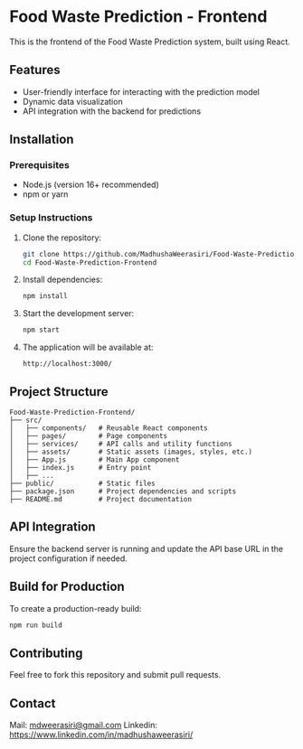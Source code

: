 # Food Waste Prediction - Frontend

This is the frontend of the Food Waste Prediction system, built using React.

## Features
- User-friendly interface for interacting with the prediction model
- Dynamic data visualization
- API integration with the backend for predictions

## Installation

### Prerequisites
- Node.js (version 16+ recommended)
- npm or yarn

### Setup Instructions
1. Clone the repository:
   ```bash
   git clone https://github.com/MadhushaWeerasiri/Food-Waste-Prediction-Frontend.git
   cd Food-Waste-Prediction-Frontend
   ```
2. Install dependencies:
   ```bash
   npm install
   ```
3. Start the development server:
   ```bash
   npm start
   ```
4. The application will be available at:
   ```
   http://localhost:3000/
   ```

## Project Structure
```
Food-Waste-Prediction-Frontend/
├── src/
│   ├── components/   # Reusable React components
│   ├── pages/        # Page components
│   ├── services/     # API calls and utility functions
│   ├── assets/       # Static assets (images, styles, etc.)
│   ├── App.js        # Main App component
│   ├── index.js      # Entry point
│   ├── ...
├── public/           # Static files
├── package.json      # Project dependencies and scripts
├── README.md         # Project documentation
```

## API Integration
Ensure the backend server is running and update the API base URL in the project configuration if needed.

## Build for Production
To create a production-ready build:
```bash
npm run build
```

## Contributing
Feel free to fork this repository and submit pull requests.

## Contact
Mail: mdweerasiri@gmail.com Linkedin: https://www.linkedin.com/in/madhushaweerasiri/
